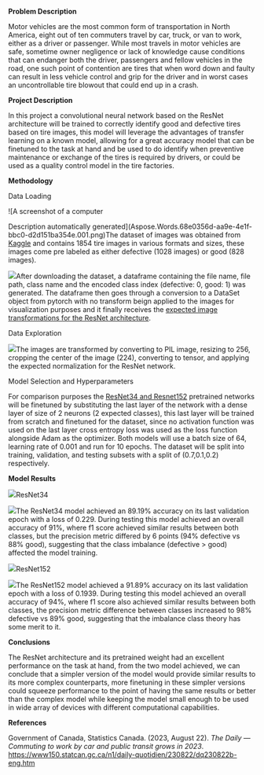 **Problem Description**

Motor vehicles are the most common form of transportation in North America, eight out of ten commuters travel by car, truck, or van to work, either as a driver or passenger. While most travels in motor vehicles are safe, sometime owner negligence or lack of knowledge cause conditions that can endanger both the driver, passengers and fellow vehicles in the road, one such point of contention are tires that when word down and faulty can result in less vehicle control and grip for the driver and in worst cases an uncontrollable tire blowout that could end up in a crash.

**Project Description**

In this project a convolutional neural network based on the ResNet architecture will be trained to correctly identify good and defective tires based on tire images, this model will leverage the advantages of transfer learning on a known model, allowing for a great accuracy model that can be finetuned to the task at hand and be used to do identify when preventive maintenance or exchange of the tires is required by drivers, or could be used as a quality control model in the tire factories.

**Methodology**

Data Loading

![A screenshot of a computer

Description automatically generated](Aspose.Words.68e0356d-aa9e-4e1f-bbc0-d2d151ba354e.001.png)The dataset of images was obtained from [Kaggle](https://www.kaggle.com/datasets/warcoder/tyre-quality-classification/data) and contains 1854 tire images in various formats and sizes, these images come pre labeled as either defective (1028 images) or good (828 images). 

![](https://github.com/wariormex/INFO-6147_FinalProject/Aspose.Words.68e0356d-aa9e-4e1f-bbc0-d2d151ba354e.002.png)After downloading the dataset, a dataframe containing the file name, file path, class name and the encoded class     index (defective: 0, good: 1) was generated. The dataframe then goes through a conversion to a DataSet object from pytorch with no transform beign applied to the images for visualization purposes and it finally receives the [expected image transformations for the ResNet architecture](https://pytorch.org/hub/pytorch_vision_resnet/).

Data Exploration

![](https://github.com/wariormex/INFO-6147_FinalProject/Aspose.Words.68e0356d-aa9e-4e1f-bbc0-d2d151ba354e.003.png)The images are transformed by converting to PIL image, resizing to 256, cropping the center of the image (224), converting to tensor, and applying the expected normalization for the ResNet network.

Model Selection and Hyperparameters

For comparison purposes the [ResNet34 and Resnet152](https://pytorch.org/hub/pytorch_vision_resnet/) pretrained networks will be finetuned by substituting the last layer of the network with a dense layer of size of 2 neurons (2 expected classes), this last layer will be trained from scratch and finetuned for the dataset, since no activation function was used on the last layer cross entropy loss was used as the loss function alongside Adam as the optimizer. Both models will use a batch size of 64, learning rate of 0.001 and run for 10 epochs. The dataset will be split into training, validation, and testing subsets with a split of (0.7,0.1,0.2) respectively.

**Model Results**

![](https://github.com/wariormex/INFO-6147_FinalProject/Aspose.Words.68e0356d-aa9e-4e1f-bbc0-d2d151ba354e.004.png)ResNet34

![](https://github.com/wariormex/INFO-6147_FinalProject/Aspose.Words.68e0356d-aa9e-4e1f-bbc0-d2d151ba354e.005.png)The ResNet34 model achieved an 89.19% accuracy on its last validation epoch with a loss of 0.229. During testing this model achieved an overall accuracy of 91%, where f1 score achieved similar results between both classes, but the precision metric differed by 6 points (94% defective vs 88% good), suggesting that the class imbalance (defective > good) affected the model training.

![](https://github.com/wariormex/INFO-6147_FinalProject/Aspose.Words.68e0356d-aa9e-4e1f-bbc0-d2d151ba354e.006.png)ResNet152

![](https://github.com/wariormex/INFO-6147_FinalProject/Aspose.Words.68e0356d-aa9e-4e1f-bbc0-d2d151ba354e.007.png)The ResNet152 model achieved a 91.89% accuracy on its last validation epoch with a loss of 0.1939. During testing this model achieved an overall accuracy of 94%, where f1 score also achieved similar results between both classes, the precision metric difference between classes increased to 98% defective vs 89% good, suggesting that the imbalance class theory has some merit to it.

**Conclusions**

The ResNet architecture and its pretrained weight had an excellent performance on the task at hand, from the two model achieved, we can conclude that a simpler version of the model would provide similar results to its more complex counterparts, more finetuning in these simpler versions could squeeze performance to the point of having the same results or better than the complex model while keeping the model small enough to be used in wide array of devices with different computational capabilities.

**References**

Government of Canada, Statistics Canada. (2023, August 22). *The Daily — Commuting to work by car and public transit grows in 2023*. https://www150.statcan.gc.ca/n1/daily-quotidien/230822/dq230822b-eng.htm
